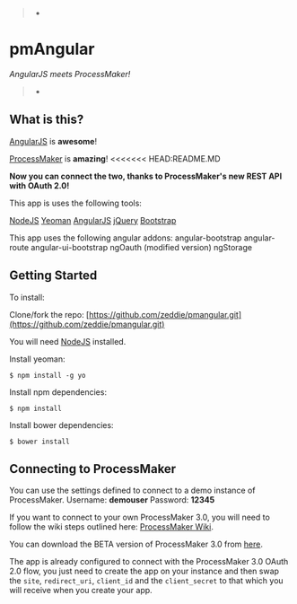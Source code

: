> -
# pmAngular
*AngularJS meets ProcessMaker!*
>
> -

## What is this?
[AngularJS](https://angularjs.org/) is **awesome**!

[ProcessMaker](http://www.processmaker.com/) is **amazing**!
<<<<<<< HEAD:README.MD

**Now you can connect the two, thanks to ProcessMaker's new REST API with OAuth 2.0!**

This app is uses the following tools:

[NodeJS](http://nodejs.org/)
[Yeoman](http://yeoman.io/)
[AngularJS](https://angularjs.org/)
[jQuery](http://jquery.com/)
[Bootstrap](http://getbootstrap.com/)

This app uses the following angular addons:
angular-bootstrap
angular-route
angular-ui-bootstrap
ngOauth (modified version)
ngStorage

## Getting Started

To install:

Clone/fork the repo: [https://github.com/zeddie/pmangular.git](https://github.com/zeddie/pmangular.git)

You will need [NodeJS](http://nodejs.org/) installed.

Install yeoman:
```
$ npm install -g yo
```

Install npm dependencies:
```
$ npm install
```

Install bower dependencies:
```
$ bower install
```

## Connecting to ProcessMaker

You can use the settings defined to connect to a demo instance of ProcessMaker.
Username: **demouser**
Password: **12345**

If you want to connect to your own ProcessMaker 3.0, you will need to follow the wiki steps outlined here: [ProcessMaker Wiki](http://3x.wiki.processmaker.com/index.php/OAUTH_2.0).

You can download the BETA version of ProcessMaker 3.0 from [here](http://sourceforge.net/projects/processmaker/files/ProcessMaker/3.0/3.0-Beta/).

The app is already configured to connect with the ProcessMaker 3.0 OAuth 2.0 flow, you just need to create the app on your instance and then swap the ```site```, ```redirect_uri```, ```client_id``` and the ```client_secret``` to that which you will receive when you create your app.
